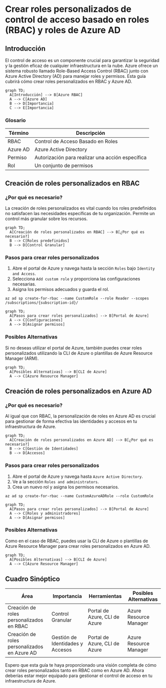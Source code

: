 # Crear roles personalizados de control de acceso basado en roles (RBAC) y roles de Azure AD

## Introducción

El control de acceso es un componente crucial para garantizar la seguridad y la gestión eficaz de cualquier infraestructura en la nube. Azure ofrece un sistema robusto llamado Role-Based Access Control (RBAC) junto con Azure Active Directory (AD) para manejar roles y permisos. Esta guía cubrirá cómo crear roles personalizados en RBAC y Azure AD.

```mermaid
graph TD;
  A[Introducción] --> B[Azure RBAC]
  A --> C[Azure AD]
  B --> D[Importancia]
  C --> E[Importancia]
```

### Glosario

| Término        | Descripción                                                                 |
|----------------|-----------------------------------------------------------------------------|
| RBAC           | Control de Acceso Basado en Roles                                            |
| Azure AD       | Azure Active Directory                                                      |
| Permiso        | Autorización para realizar una acción específica                             |
| Rol            | Un conjunto de permisos                                                      |


## Creación de roles personalizados en RBAC

### ¿Por qué es necesario?

La creación de roles personalizados es vital cuando los roles predefinidos no satisfacen las necesidades específicas de tu organización. Permite un control más granular sobre los recursos.

```mermaid
graph TD;
  A[Creación de roles personalizados en RBAC] --> B[¿Por qué es necesario?]
  B --> C[Roles predefinidos]
  B --> D[Control Granular]
```

### Pasos para crear roles personalizados

1. Abre el portal de Azure y navega hasta la sección `Roles` bajo `Identity and Access`.
2. Selecciona `Add custom role` y proporciona las configuraciones necesarias.
3. Asigna los permisos adecuados y guarda el rol.

```azurecli
az ad sp create-for-rbac --name CustomRole --role Reader --scopes /subscriptions/{subscription-id}/
```

```mermaid
graph TD;
  A[Pasos para crear roles personalizados] --> B[Portal de Azure]
  A --> C[Configuraciones]
  A --> D[Asignar permisos]
```

### Posibles Alternativas

Si no deseas utilizar el portal de Azure, también puedes crear roles personalizados utilizando la CLI de Azure o plantillas de Azure Resource Manager (ARM).

```mermaid
graph TD;
  A[Posibles Alternativas] --> B[CLI de Azure]
  A --> C[Azure Resource Manager]
```

## Creación de roles personalizados en Azure AD

### ¿Por qué es necesario?

Al igual que con RBAC, la personalización de roles en Azure AD es crucial para gestionar de forma efectiva las identidades y accesos en tu infraestructura de Azure.

```mermaid
graph TD;
  A[Creación de roles personalizados en Azure AD] --> B[¿Por qué es necesario?]
  B --> C[Gestión de Identidades]
  B --> D[Accesos]
```

### Pasos para crear roles personalizados

1. Abre el portal de Azure y navega hasta `Azure Active Directory`.
2. Ve a la sección `Roles and administrators`.
3. Crea un nuevo rol y asigna los permisos necesarios.

```azurecli
az ad sp create-for-rbac --name CustomAzureADRole --role CustomRole
```

```mermaid
graph TD;
  A[Pasos para crear roles personalizados] --> B[Portal de Azure]
  A --> C[Roles y administradores]
  A --> D[Asignar permisos]
```

### Posibles Alternativas

Como en el caso de RBAC, puedes usar la CLI de Azure o plantillas de Azure Resource Manager para crear roles personalizados en Azure AD.

```mermaid
graph TD;
  A[Posibles Alternativas] --> B[CLI de Azure]
  A --> C[Azure Resource Manager]
```

## Cuadro Sinóptico

| Área                                | Importancia                 | Herramientas                         | Posibles Alternativas        |
|-------------------------------------|-----------------------------|-------------------------------------|------------------------------|
| Creación de roles personalizados en RBAC | Control Granular            | Portal de Azure, CLI de Azure        | Azure Resource Manager       |
| Creación de roles personalizados en Azure AD  | Gestión de Identidades y Accesos | Portal de Azure, CLI de Azure        | Azure Resource Manager       |

Espero que esta guía te haya proporcionado una visión completa de cómo crear roles personalizados tanto en RBAC como en Azure AD. Ahora deberías estar mejor equipado para gestionar el control de acceso en tu infraestructura de Azure.
